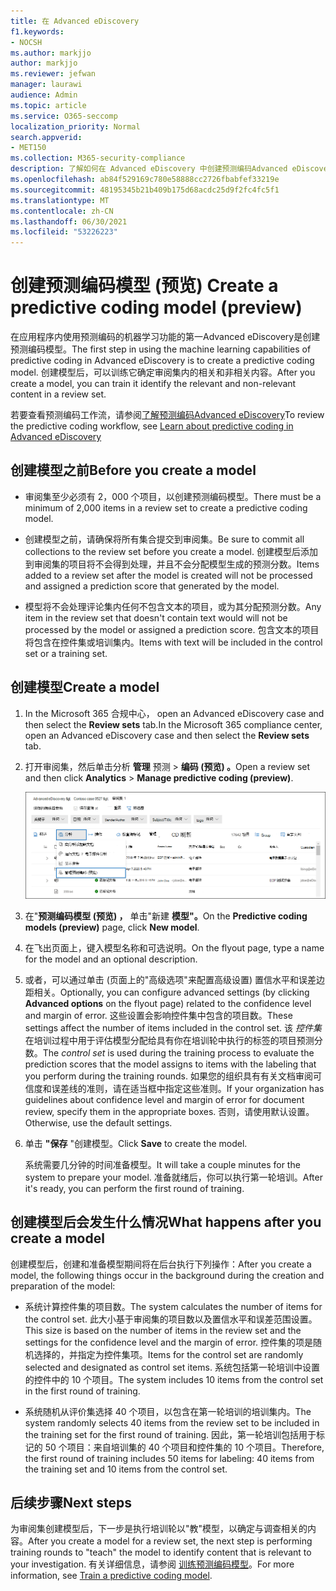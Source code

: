 ```yaml
---
title: 在 Advanced eDiscovery
f1.keywords:
- NOCSH
ms.author: markjjo
author: markjjo
ms.reviewer: jefwan
manager: laurawi
audience: Admin
ms.topic: article
ms.service: O365-seccomp
localization_priority: Normal
search.appverid:
- MET150
ms.collection: M365-security-compliance
description: 了解如何在 Advanced eDiscovery 中创建预测编码Advanced eDiscovery。 这是使用 Advanced eDiscovery 中的机器学习功能来帮助你在审阅集内标识相关和非相关内容的第一步。
ms.openlocfilehash: ab84f529169c780e58888cc2726fbabfef33219e
ms.sourcegitcommit: 48195345b21b409b175d68acdc25d9f2fc4fc5f1
ms.translationtype: MT
ms.contentlocale: zh-CN
ms.lasthandoff: 06/30/2021
ms.locfileid: "53226223"
---
```

# <a name="create-a-predictive-coding-model-preview"></a><span data-ttu-id="6eeed-104">创建预测编码模型 (预览) </span><span class="sxs-lookup"><span data-stu-id="6eeed-104">Create a predictive coding model (preview)</span></span>

<span data-ttu-id="6eeed-105">在应用程序内使用预测编码的机器学习功能的第一Advanced eDiscovery是创建预测编码模型。</span><span class="sxs-lookup"><span data-stu-id="6eeed-105">The first step in using the machine learning capabilities of predictive coding in Advanced eDiscovery is to create a predictive coding model.</span></span> <span data-ttu-id="6eeed-106">创建模型后，可以训练它确定审阅集内的相关和非相关内容。</span><span class="sxs-lookup"><span data-stu-id="6eeed-106">After you create a model, you can train it identify the relevant and non-relevant content in a review set.</span></span>

<span data-ttu-id="6eeed-107">若要查看预测编码工作流，请参阅[了解预测编码Advanced eDiscovery](predictive-coding-overview.md#the-predictive-coding-workflow)</span><span class="sxs-lookup"><span data-stu-id="6eeed-107">To review the predictive coding workflow, see [Learn about predictive coding in Advanced eDiscovery](predictive-coding-overview.md#the-predictive-coding-workflow)</span></span>

## <a name="before-you-create-a-model"></a><span data-ttu-id="6eeed-108">创建模型之前</span><span class="sxs-lookup"><span data-stu-id="6eeed-108">Before you create a model</span></span>

- <span data-ttu-id="6eeed-109">审阅集至少必须有 2，000 个项目，以创建预测编码模型。</span><span class="sxs-lookup"><span data-stu-id="6eeed-109">There must be a minimum of 2,000 items in a review set to create a predictive coding model.</span></span>

- <span data-ttu-id="6eeed-110">创建模型之前，请确保将所有集合提交到审阅集。</span><span class="sxs-lookup"><span data-stu-id="6eeed-110">Be sure to commit all collections to the review set before you create a model.</span></span> <span data-ttu-id="6eeed-111">创建模型后添加到审阅集的项目将不会得到处理，并且不会分配模型生成的预测分数。</span><span class="sxs-lookup"><span data-stu-id="6eeed-111">Items added to a review set after the model is created will not be processed and assigned a prediction score that generated by the model.</span></span>

- <span data-ttu-id="6eeed-112">模型将不会处理评论集内任何不包含文本的项目，或为其分配预测分数。</span><span class="sxs-lookup"><span data-stu-id="6eeed-112">Any item in the review set that doesn't contain text would will not be processed by the model or assigned a prediction score.</span></span> <span data-ttu-id="6eeed-113">包含文本的项目将包含在控件集或培训集内。</span><span class="sxs-lookup"><span data-stu-id="6eeed-113">Items with text will be included in the control set or a training set.</span></span>

## <a name="create-a-model"></a><span data-ttu-id="6eeed-114">创建模型</span><span class="sxs-lookup"><span data-stu-id="6eeed-114">Create a model</span></span>

1. <span data-ttu-id="6eeed-115">In the Microsoft 365 合规中心， open an Advanced eDiscovery case and then select the **Review sets** tab.</span><span class="sxs-lookup"><span data-stu-id="6eeed-115">In the Microsoft 365 compliance center, open an Advanced eDiscovery case and then select the **Review sets** tab.</span></span>

2. <span data-ttu-id="6eeed-116">打开审阅集，然后单击分析 **管理** 预测  >  **编码 (预览) 。**</span><span class="sxs-lookup"><span data-stu-id="6eeed-116">Open a review set and then click **Analytics** > **Manage predictive coding (preview)**.</span></span>

   ![单击审阅集的"分析"下拉菜单以转到预测编码页面](..\media\ManagePredictiveCoding.png)

3. <span data-ttu-id="6eeed-118">在"**预测编码模型 (预览) ，** 单击"新建 **模型"。**</span><span class="sxs-lookup"><span data-stu-id="6eeed-118">On the **Predictive coding models (preview)** page, click **New model**.</span></span>

4. <span data-ttu-id="6eeed-119">在飞出页面上，键入模型名称和可选说明。</span><span class="sxs-lookup"><span data-stu-id="6eeed-119">On the flyout page, type a name for the model and an optional description.</span></span>

5. <span data-ttu-id="6eeed-120">或者，可以通过单击 (页面上的"高级选项"来配置高级设置) 置信水平和误差边距相关。</span><span class="sxs-lookup"><span data-stu-id="6eeed-120">Optionally, you can configure advanced settings (by clicking **Advanced options** on the flyout page) related to the confidence level and margin of error.</span></span> <span data-ttu-id="6eeed-121">这些设置会影响控件集中包含的项目数。</span><span class="sxs-lookup"><span data-stu-id="6eeed-121">These settings affect the number of items included in the control set.</span></span> <span data-ttu-id="6eeed-122">该 *控件集* 在培训过程中用于评估模型分配给具有你在培训轮中执行的标签的项目预测分数。</span><span class="sxs-lookup"><span data-stu-id="6eeed-122">The *control set* is used during the training process to evaluate the prediction scores that the model assigns to items with the labeling that you perform during the training rounds.</span></span> <span data-ttu-id="6eeed-123">如果您的组织具有有关文档审阅可信度和误差线的准则，请在适当框中指定这些准则。</span><span class="sxs-lookup"><span data-stu-id="6eeed-123">If your organization has guidelines about confidence level and margin of error for document review, specify them in the appropriate boxes.</span></span> <span data-ttu-id="6eeed-124">否则，请使用默认设置。</span><span class="sxs-lookup"><span data-stu-id="6eeed-124">Otherwise, use the default settings.</span></span>

6. <span data-ttu-id="6eeed-125">单击 **"保存** "创建模型。</span><span class="sxs-lookup"><span data-stu-id="6eeed-125">Click **Save** to create the model.</span></span>

   <span data-ttu-id="6eeed-126">系统需要几分钟的时间准备模型。</span><span class="sxs-lookup"><span data-stu-id="6eeed-126">It will take a couple minutes for the system to prepare your model.</span></span> <span data-ttu-id="6eeed-127">准备就绪后，你可以执行第一轮培训。</span><span class="sxs-lookup"><span data-stu-id="6eeed-127">After it's ready, you can perform the first round of training.</span></span>

## <a name="what-happens-after-you-create-a-model"></a><span data-ttu-id="6eeed-128">创建模型后会发生什么情况</span><span class="sxs-lookup"><span data-stu-id="6eeed-128">What happens after you create a model</span></span>

<span data-ttu-id="6eeed-129">创建模型后，创建和准备模型期间将在后台执行下列操作：</span><span class="sxs-lookup"><span data-stu-id="6eeed-129">After you create a model, the following things occur in the background during the creation and preparation of the model:</span></span>

- <span data-ttu-id="6eeed-130">系统计算控件集的项目数。</span><span class="sxs-lookup"><span data-stu-id="6eeed-130">The system calculates the number of items for the control set.</span></span> <span data-ttu-id="6eeed-131">此大小基于审阅集的项目数以及置信水平和误差范围设置。</span><span class="sxs-lookup"><span data-stu-id="6eeed-131">This size is based on the number of items in the review set and the settings for the confidence level and the margin of error.</span></span> <span data-ttu-id="6eeed-132">控件集的项是随机选择的，并指定为控件集项。</span><span class="sxs-lookup"><span data-stu-id="6eeed-132">Items for the control set are randomly selected and designated as control set items.</span></span> <span data-ttu-id="6eeed-133">系统包括第一轮培训中设置的控件中的 10 个项目。</span><span class="sxs-lookup"><span data-stu-id="6eeed-133">The system includes 10 items from the control set in the first round of training.</span></span>

- <span data-ttu-id="6eeed-134">系统随机从评价集选择 40 个项目，以包含在第一轮培训的培训集内。</span><span class="sxs-lookup"><span data-stu-id="6eeed-134">The system randomly selects 40 items from the review set to be included in the training set for the first round of training.</span></span> <span data-ttu-id="6eeed-135">因此，第一轮培训包括用于标记的 50 个项目：来自培训集的 40 个项目和控件集的 10 个项目。</span><span class="sxs-lookup"><span data-stu-id="6eeed-135">Therefore, the first round of training includes 50 items for labeling: 40 items from the training set and 10 items from the control set.</span></span>

## <a name="next-steps"></a><span data-ttu-id="6eeed-136">后续步骤</span><span class="sxs-lookup"><span data-stu-id="6eeed-136">Next steps</span></span>

<span data-ttu-id="6eeed-137">为审阅集创建模型后，下一步是执行培训轮以"教"模型，以确定与调查相关的内容。</span><span class="sxs-lookup"><span data-stu-id="6eeed-137">After you create a model for a review set, the next step is performing training rounds to "teach" the model to identify content that is relevant to your investigation.</span></span> <span data-ttu-id="6eeed-138">有关详细信息，请参阅 [训练预测编码模型](predictive-coding-train-model.md)。</span><span class="sxs-lookup"><span data-stu-id="6eeed-138">For more information, see [Train a predictive coding model](predictive-coding-train-model.md).</span></span>
